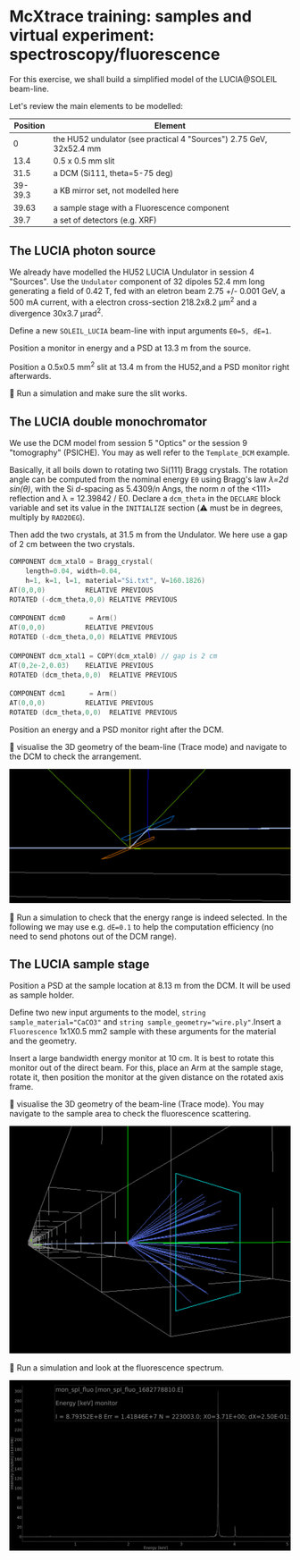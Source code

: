 # McXtrace training: samples and virtual experiment: spectroscopy/fluorescence

For this exercise, we shall build a simplified model of the LUCIA@SOLEIL beam-line.

Let's review the main elements to be modelled:

Position | Element
---------|----------
0        | the HU52 undulator (see practical 4 "Sources") 2.75 GeV, 32x52.4 mm
13.4     | 0.5 x 0.5 mm slit
31.5     | a DCM (Si111, theta=5-75 deg)
39-39.3  | a KB mirror set, not modelled here
39.63    | a sample stage with a Fluorescence component
39.7     | a set of detectors (e.g. XRF)

## The LUCIA photon source

We already have modelled the HU52 LUCIA Undulator in session 4 "Sources". Use the `Undulator` component of 32 dipoles 52.4 mm long generating a field of 0.42 T, fed with an eletron beam 2.75 +/- 0.001 GeV, a 500 mA current, with a electron cross-section 218.2x8.2 &mu;m<sup>2</sup> and a divergence 30x3.7 &mu;rad<sup>2</sup>.

Define a new `SOLEIL_LUCIA` beam-line with input arguments `E0=5, dE=1`.

Position a monitor in energy and a PSD at 13.3 m from the source.

Position a 0.5x0.5 mm<sup>2</sup> slit at 13.4 m from the HU52,and a PSD monitor right afterwards.

:runner: Run a simulation and make sure the slit works.

## The LUCIA double monochromator 

We use the DCM model from session 5 "Optics" or the session 9 "tomography" (PSICHE). You may as well refer to the `Template_DCM` example.

Basically, it all boils down to rotating two Si(111) Bragg crystals. The rotation angle can be computed from the nominal energy `E0` using Bragg's law *&lambda;=2d sin(&theta;)*, with the Si _d_-spacing as 5.4309/n Angs, the norm _n_ of the <111> reflection and &lambda; = 12.39842 / E0. Declare a `dcm_theta` in the `DECLARE` block variable and set its value in the `INITIALIZE` section (:warning: must be in degrees, multiply by `RAD2DEG`). 

Then add the two crystals, at 31.5 m from the Undulator. We here use a gap of 2 cm between the two crystals. 

``` c
COMPONENT dcm_xtal0 = Bragg_crystal(
    length=0.04, width=0.04, 
    h=1, k=1, l=1, material="Si.txt", V=160.1826)
AT(0,0,0)          RELATIVE PREVIOUS
ROTATED (-dcm_theta,0,0) RELATIVE PREVIOUS

COMPONENT dcm0      = Arm()
AT(0,0,0)          RELATIVE PREVIOUS
ROTATED (-dcm_theta,0,0) RELATIVE PREVIOUS

COMPONENT dcm_xtal1 = COPY(dcm_xtal0) // gap is 2 cm
AT(0,2e-2,0.03)    RELATIVE PREVIOUS
ROTATED (dcm_theta,0,0)  RELATIVE PREVIOUS

COMPONENT dcm1      = Arm()
AT(0,0,0)          RELATIVE PREVIOUS
ROTATED (dcm_theta,0,0)  RELATIVE PREVIOUS 
```

Position an energy and a PSD monitor right after the DCM.

:runner: visualise the 3D geometry of the beam-line (Trace mode) and navigate to the DCM to check the arrangement.

![SOLEIL_LUCIA_dcm](images/SOLEIL_LUCIA_dcm.png)

:runner: Run a simulation to check that the energy range is indeed selected. In the following we may use e.g. `dE=0.1` to help the computation efficiency (no need to send photons out of the DCM range).

## The LUCIA sample stage

Position a PSD at the sample location at 8.13 m from the DCM.
It will be used as sample holder.

Define two new input arguments to the model, `string sample_material="CaCO3"` and `string sample_geometry="wire.ply"`.Insert a `Fluorescence` 1x1X0.5 mm2 sample with these arguments for the material and the geometry.

Insert a large bandwidth energy monitor at 10 cm. It is best to rotate this monitor out of the direct beam. For this, place an Arm at the sample stage, rotate it, then position the monitor at the given distance on the rotated axis frame.

:runner: visualise the 3D geometry of the beam-line (Trace mode). 
You may navigate to the sample area to check the fluorescence scattering.

![SOLEIL_LUCIA_sample_area](images/SOLEIL_LUCIA_sample_area.png)

:runner: Run a simulation and look at the fluorescence spectrum.

![SOLEIL_LUCIA_fluo_CaCO3](images/SOLEIL_LUCIA_fluo_CaCO3.png)

